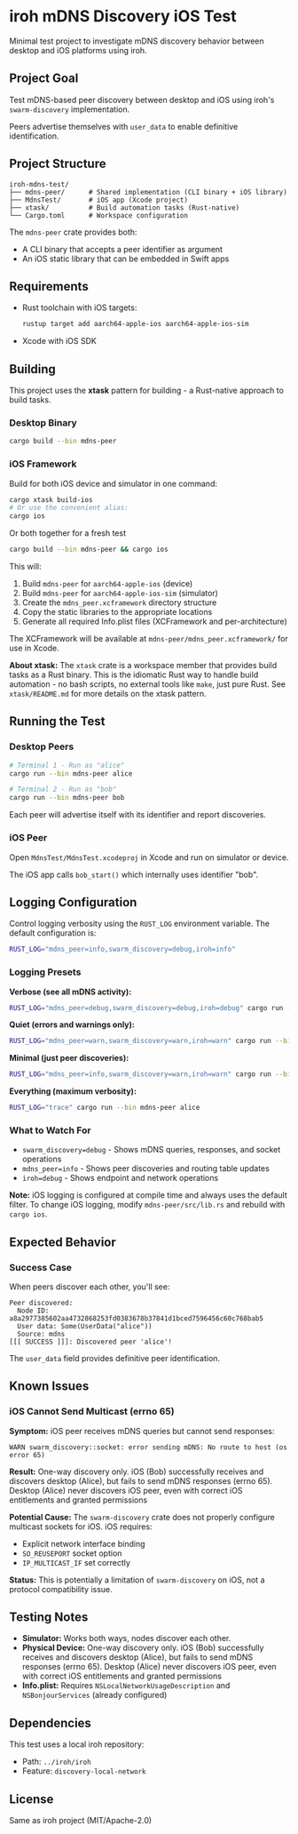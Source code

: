 # iroh mDNS Discovery iOS Test

Minimal test project to investigate mDNS discovery behavior between desktop and iOS platforms using iroh.

## Project Goal

Test mDNS-based peer discovery between desktop and iOS using iroh's `swarm-discovery` implementation.

Peers advertise themselves with `user_data` to enable definitive identification.

## Project Structure

```
iroh-mdns-test/
├── mdns-peer/      # Shared implementation (CLI binary + iOS library)
├── MdnsTest/       # iOS app (Xcode project)
├── xtask/          # Build automation tasks (Rust-native)
└── Cargo.toml      # Workspace configuration
```

The `mdns-peer` crate provides both:

- A CLI binary that accepts a peer identifier as argument
- An iOS static library that can be embedded in Swift apps

## Requirements

- Rust toolchain with iOS targets:
  ```bash
  rustup target add aarch64-apple-ios aarch64-apple-ios-sim
  ```
- Xcode with iOS SDK

## Building

This project uses the **xtask** pattern for building - a Rust-native approach to build tasks.

### Desktop Binary

```bash
cargo build --bin mdns-peer
```

### iOS Framework

Build for both iOS device and simulator in one command:

```bash
cargo xtask build-ios
# Or use the convenient alias:
cargo ios
```

Or both together for a fresh test

```bash
cargo build --bin mdns-peer && cargo ios
```

This will:

1. Build `mdns-peer` for `aarch64-apple-ios` (device)
2. Build `mdns-peer` for `aarch64-apple-ios-sim` (simulator)
3. Create the `mdns_peer.xcframework` directory structure
4. Copy the static libraries to the appropriate locations
5. Generate all required Info.plist files (XCFramework and per-architecture)

The XCFramework will be available at `mdns-peer/mdns_peer.xcframework/` for use in Xcode.

**About xtask:** The `xtask` crate is a workspace member that provides build tasks as a Rust binary. This is the idiomatic Rust way to handle build automation - no bash scripts, no external tools like `make`, just pure Rust. See `xtask/README.md` for more details on the xtask pattern.

## Running the Test

### Desktop Peers

```bash
# Terminal 1 - Run as "alice"
cargo run --bin mdns-peer alice

# Terminal 2 - Run as "bob"
cargo run --bin mdns-peer bob
```

Each peer will advertise itself with its identifier and report discoveries.

### iOS Peer

Open `MdnsTest/MdnsTest.xcodeproj` in Xcode and run on simulator or device.

The iOS app calls `bob_start()` which internally uses identifier "bob".

## Logging Configuration

Control logging verbosity using the `RUST_LOG` environment variable. The default configuration is:

```bash
RUST_LOG="mdns_peer=info,swarm_discovery=debug,iroh=info"
```

### Logging Presets

**Verbose (see all mDNS activity):**

```bash
RUST_LOG="mdns_peer=debug,swarm_discovery=debug,iroh=debug" cargo run --bin mdns-peer alice
```

**Quiet (errors and warnings only):**

```bash
RUST_LOG="mdns_peer=warn,swarm_discovery=warn,iroh=warn" cargo run --bin mdns-peer alice
```

**Minimal (just peer discoveries):**

```bash
RUST_LOG="mdns_peer=info,swarm_discovery=warn,iroh=warn" cargo run --bin mdns-peer alice
```

**Everything (maximum verbosity):**

```bash
RUST_LOG="trace" cargo run --bin mdns-peer alice
```

### What to Watch For

- `swarm_discovery=debug` - Shows mDNS queries, responses, and socket operations
- `mdns_peer=info` - Shows peer discoveries and routing table updates
- `iroh=debug` - Shows endpoint and network operations

**Note:** iOS logging is configured at compile time and always uses the default filter. To change iOS logging, modify `mdns-peer/src/lib.rs` and rebuild with `cargo ios`.

## Expected Behavior

### Success Case

When peers discover each other, you'll see:

```
Peer discovered:
  Node ID: a8a2977385602aa4732868253fd0383678b37841d1bced7596456c60c768bab5
  User data: Some(UserData("alice"))
  Source: mdns
[[[ SUCCESS ]]]: Discovered peer 'alice'!
```

The `user_data` field provides definitive peer identification.

## Known Issues

### iOS Cannot Send Multicast (errno 65)

**Symptom:** iOS peer receives mDNS queries but cannot send responses:

```
WARN swarm_discovery::socket: error sending mDNS: No route to host (os error 65)
```

**Result:** One-way discovery only. iOS (Bob) successfully receives and discovers desktop (Alice), but fails to send mDNS responses (errno 65). Desktop (Alice) never discovers iOS peer, even with correct iOS entitlements and granted permissions

**Potential Cause:** The `swarm-discovery` crate does not properly configure multicast sockets for iOS. iOS requires:

- Explicit network interface binding
- `SO_REUSEPORT` socket option
- `IP_MULTICAST_IF` set correctly

**Status:** This is potentially a limitation of `swarm-discovery` on iOS, not a protocol compatibility issue.

## Testing Notes

- **Simulator:** Works both ways, nodes discover each other.
- **Physical Device:** One-way discovery only. iOS (Bob) successfully receives and discovers desktop (Alice), but fails to send mDNS responses (errno 65). Desktop (Alice) never discovers iOS peer, even with correct iOS entitlements and granted permissions
- **Info.plist:** Requires `NSLocalNetworkUsageDescription` and `NSBonjourServices` (already configured)

## Dependencies

This test uses a local iroh repository:

- Path: `../iroh/iroh`
- Feature: `discovery-local-network`

## License

Same as iroh project (MIT/Apache-2.0)

